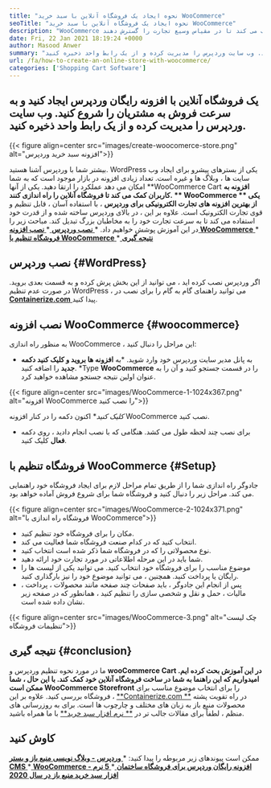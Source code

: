 ```yaml
---
title: "نحوه ایجاد یک فروشگاه آنلاین با سبد خرید WooCommerce" 
seoTitle: "نحوه ایجاد یک فروشگاه آنلاین با سبد خرید WooCommerce" 
description: "WooCommerce یکی از بهترین افزونه های سبد خرید وردپرس در آنجا برای ایجاد یک فروشگاه آنلاین است. این به شرکت ها کمک می کند تا در مقیاس وسیع تجارت را گسترش دهند." 
date: Fri, 22 Jan 2021 18:19:24 +0000
author: Masood Anwer
summary: "یک فروشگاه آنلاین با افزونه رایگان وردپرس ایجاد کنید و به سرعت فروش را به مشتریان شروع کنید. وب سایت وردپرس را مدیریت کرده و از یک رابط واحد ذخیره کنید." 
url: /fa/how-to-create-an-online-store-with-woocommerce/
categories: ['Shopping Cart Software']
---
```


## یک فروشگاه آنلاین با افزونه رایگان وردپرس ایجاد کنید و به سرعت فروش به مشتریان را شروع کنید. وب سایت وردپرس را مدیریت کرده و از یک رابط واحد ذخیره کنید.

{{< figure align=center src="images/create-woocomerce-store.png" alt="افزونه سبد خرید وردپرس">}}

بیشتر شما با وردپرس آشنا هستید. WordPress یکی از بسترهای پیشرو برای ایجاد وب سایت ها ، وبلاگ ها و غیره است. تعداد زیادی افزونه در بازار موجود است که به شما امکان می دهد عملکرد را ارتقا دهید. یکی از آنها **WooCommerce Cart  **افزونه به کاربران کمک می کند تا فروشگاه آنلاین را راه اندازی کنند. **  WooCommerce ** یکی از بهترین افزونه های تجارت الکترونیکی برای وردپرس**  ، با استفاده آسان ، قابل تنظیم و قوی تجارت الکترونیک است. علاوه بر این ، در بالای وردپرس ساخته شده و از قدرت خود استفاده می کند تا به سرعت تجارت خود را به مخاطبان بزرگ تبدیل کند.
مباحث زیر را در این آموزش پوشش خواهیم داد.
  *[ **نصب وردپرس** ][1]
  *[ **نصب افزونه WooCommerce** ][2]
  *[ **فروشگاه تنظیم با WooCommerce** ][3]
  *[ **نتیجه گیری** ][4]

## نصب وردپرس   {#WordPress}
اگر وردپرس نصب کرده اید ، می توانید از این بخش پرش کرده و به قسمت بعدی بروید. در صورت عدم تنظیم WordPress ، می توانید راهنمای گام به گام را برای نصب در [ **Containerize.com** ][5] پیدا کنید.

## نصب افزونه WooCommerce   {#woocommerce}
به منظور راه اندازی WooCommerce ، این مراحل را دنبال کنید:
  * به پانل مدیر سایت وردپرس خود وارد شوید.
  *به **افزونه ها  **بروید و کلیک کنید**   دکمه جدید** را اضافه کنید.
  *Type  **WooCommerce**  را در قسمت جستجو کنید و آن را به عنوان اولین نتیجه جستجو مشاهده خواهید کرد.

{{< figure align=center src="images/WooCommerce-1-1024x367.png" alt="افزونه WooCommerce را نصب کنید">}}

  *کلیک کنید** اکنون دکمه را در کنار افزونه WooCommerce نصب کنید.
  * برای نصب چند لحظه طول می کشد. هنگامی که با نصب انجام دادید ، روی دکمه  **فعال**  کلیک کنید.

## فروشگاه تنظیم با WooCommerce   {#Setup}
جادوگر راه اندازی شما را از طریق تمام مراحل لازم برای ایجاد فروشگاه خود راهنمایی می کند. مراحل زیر را دنبال کنید و فروشگاه شما برای شروع فروش آماده خواهد بود.

{{< figure align=center src="images/WooCommerce-2-1024x371.png" alt="فروشگاه راه اندازی با WooCommerce">}}

  * مکان را برای فروشگاه خود تنظیم کنید.
  * انتخاب کنید که در کدام صنعت فروشگاه شما فعالیت می کند.
  * نوع محصولاتی را که در فروشگاه شما ذکر شده است انتخاب کنید.
  * شما باید در این مرحله اطلاعاتی در مورد تجارت خود ارائه دهید.
  * موضوع مناسب را برای فروشگاه خود انتخاب کنید. می توانید یکی از لیست ها را رایگان یا پرداخت کنید. همچنین ، می توانید موضوع خود را نیز بارگذاری کنید.
  * پس از انجام این جادوگر ، باید صفحات چند صفحه مانند محصولات ، پرداخت ، مالیات ، حمل و نقل و شخصی سازی را تنظیم کنید ، همانطور که در صفحه زیر نشان داده شده است.

{{< figure align=center src="images/WooCommerce-3.png" alt="چک لیست تنظیمات فروشگاه">}}


## نتیجه گیری   {#conclusion}
ما در مورد نحوه تنظیم وردپرس و **wooCommerce Cart  **در این آموزش بحث کرده ایم. امیدواریم که این راهنما به شما در ساخت فروشگاه آنلاین خود کمک کند. با این حال ، شما ممکن است**   WooCommerce Storefront** را برای انتخاب موضوع مناسب برای فروشگاه بررسی کنید.
علاوه بر این ، [**Containerize.com **][6] در راه تقویت پشته محصولات منبع باز به زبان های مختلف و چارچوب ها است. برای به روزرسانی های منظم ، لطفاً برای مقالات جالب تر در [**  نرم افزار سبد خرید**][7] با ما همراه باشید.

## کاوش کنید
ممکن است پیوندهای زیر مربوطه را پیدا کنید:
  *[ **وردپرس - وبلاگ نویسی منبع باز و بستر CMS** ][5]
  *[ **WooCommerce - افزونه رایگان وردپرس برای فروشگاه ساختمان** ][8]
  *[ **5 نرم افزار سبد خرید منبع باز در سال 2020** ][9]

  
[1]: #WordPress
[2]: #WooCommerce
[3]: #Setup
[4]: #Conclusion
[5]: https://products.containerize.com/blogging/wordpress
[6]: https://containerize.com
[7]: https://blog.containerize.com/category/shopping-cart-software/
[8]: https://products.containerize.com/ecommerce/woocommerce
[9]: https://blog.containerize.com/2020/11/27/top-5-open-source-shopping-cart-software-in-2020/
